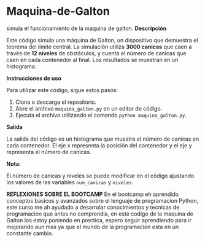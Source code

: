 # Maquina-de-Galton
simula el funcionamiento de la maquina de galton.
**Descripción**

Este código simula una máquina de Galton, un dispositivo que demuestra el teorema del límite central. La simulación utiliza **3000 canicas** que caen a través de **12 niveles** de obstáculos, y cuenta el número de canicas que caen en cada contenedor al final. Los resultados se muestran en un histograma.

**Instrucciones de uso**

Para utilizar este código, sigue estos pasos:

1. Clona o descarga el repositorio.
2. Abre el archivo `maquina_galton.py` en un editor de código.
3. Ejecuta el archivo utilizando el comando `python maquina_galton.py`.

**Salida**

La salida del código es un histograma que muestra el número de canicas en cada contenedor. El eje x representa la posición del contenedor y el eje y representa el número de canicas.

**Nota:**

El número de canicas y niveles se puede modificar en el código ajustando los valores de las variables `num_canicas` y `niveles`.

**REFLEXIONES SOBRE EL BOOTCAMP**
En el bootcamp eh aprendido conceptos basicos y avanzados sobre el lenguaje de programacion Python, este curso me ah ayudado a desarrolar conocimientos y tecnicas de programacion que antes no comprendia, en este codigo de la maquina de Galton los estoy poniendo en prectica, espero seguir aprendiendo para ir mejorando aun mas ya que el mundo de la programacion esta en un constante cambio.

